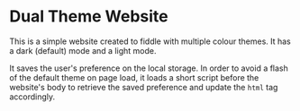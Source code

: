# Dual Theme Website

This is a simple website created to fiddle with multiple colour themes. It has a dark (default) mode and a light mode.

It saves the user's preference on the local storage. In order to avoid a flash of the default theme on page load, it loads a short script before the website's body to retrieve the saved preference and update the `html` tag accordingly.